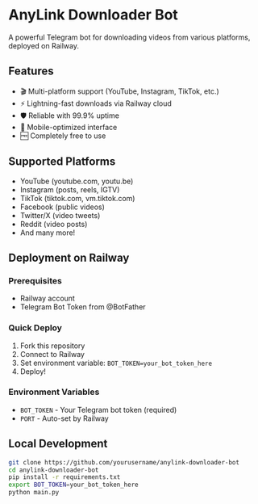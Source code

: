 # AnyLink Downloader Bot

A powerful Telegram bot for downloading videos from various platforms, deployed on Railway.

## Features
- 🎬 Multi-platform support (YouTube, Instagram, TikTok, etc.)
- ⚡ Lightning-fast downloads via Railway cloud
- 🛡️ Reliable with 99.9% uptime
- 📱 Mobile-optimized interface
- 🆓 Completely free to use

## Supported Platforms
- YouTube (youtube.com, youtu.be)
- Instagram (posts, reels, IGTV)
- TikTok (tiktok.com, vm.tiktok.com)
- Facebook (public videos)
- Twitter/X (video tweets)
- Reddit (video posts)
- And many more!

## Deployment on Railway

### Prerequisites
- Railway account
- Telegram Bot Token from @BotFather

### Quick Deploy
1. Fork this repository
2. Connect to Railway
3. Set environment variable: `BOT_TOKEN=your_bot_token_here`
4. Deploy!

### Environment Variables
- `BOT_TOKEN` - Your Telegram bot token (required)
- `PORT` - Auto-set by Railway

## Local Development
```bash
git clone https://github.com/yourusername/anylink-downloader-bot
cd anylink-downloader-bot
pip install -r requirements.txt
export BOT_TOKEN=your_bot_token_here
python main.py
